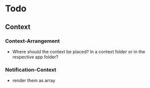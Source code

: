# Todo

## Context

### Context-Arrangement

-   Where should the context be placed? In a context folder or in the respective app folder?

### Notification-Context

-   render them as array
